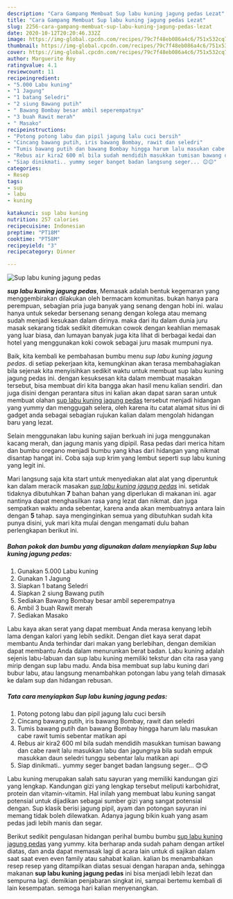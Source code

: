 ```yaml
---
description: "Cara Gampang Membuat Sup labu kuning jagung pedas Lezat"
title: "Cara Gampang Membuat Sup labu kuning jagung pedas Lezat"
slug: 2256-cara-gampang-membuat-sup-labu-kuning-jagung-pedas-lezat
date: 2020-10-12T20:20:46.332Z
image: https://img-global.cpcdn.com/recipes/79c7f48eb086a4c6/751x532cq70/sup-labu-kuning-jagung-pedas-foto-resep-utama.jpg
thumbnail: https://img-global.cpcdn.com/recipes/79c7f48eb086a4c6/751x532cq70/sup-labu-kuning-jagung-pedas-foto-resep-utama.jpg
cover: https://img-global.cpcdn.com/recipes/79c7f48eb086a4c6/751x532cq70/sup-labu-kuning-jagung-pedas-foto-resep-utama.jpg
author: Marguerite Roy
ratingvalue: 4.1
reviewcount: 11
recipeingredient:
- "5.000 Labu kuning"
- "1 Jagung"
- "1 batang Seledri"
- "2 siung Bawang putih"
- " Bawang Bombay besar ambil seperempatnya"
- "3 buah Rawit merah"
- " Masako"
recipeinstructions:
- "Potong potong labu dan pipil jagung lalu cuci bersih"
- "Cincang bawang putih, iris bawang Bombay, rawit dan seledri"
- "Tumis bawang putih dan bawang Bombay hingga harum lalu masukan cabe rawit tumis sebentar matikan api"
- "Rebus air kira2 600 ml bila sudah mendidih masukkan tumisan bawang dan cabe rawit lalu masukkan labu dan jagungnya bila sudah empuk masukkan daun seledri tunggu sebentar lalu matikan api"
- "Siap dinikmati.. yummy seger banget badan langsung seger... 😊😊"
categories:
- Resep
tags:
- sup
- labu
- kuning

katakunci: sup labu kuning 
nutrition: 257 calories
recipecuisine: Indonesian
preptime: "PT18M"
cooktime: "PT58M"
recipeyield: "3"
recipecategory: Dinner

---
```



![Sup labu kuning jagung pedas](https://img-global.cpcdn.com/recipes/79c7f48eb086a4c6/751x532cq70/sup-labu-kuning-jagung-pedas-foto-resep-utama.jpg)

<b><i>sup labu kuning jagung pedas</i></b>, Memasak adalah bentuk kegemaran yang menggembirakan dilakukan oleh bermacam komunitas. bukan hanya para perempuan, sebagian pria juga banyak yang senang dengan hobi ini. walau hanya untuk sekedar bersenang senang dengan kolega atau memang sudah menjadi kesukaan dalam dirinya. maka dari itu dalam dunia juru masak sekarang tidak sedikit ditemukan cowok dengan keahlian memasak yang luar biasa, dan lumayan banyak juga kita lihat di berbagai kedai dan hotel yang menggunakan koki cowok sebagai juru masak mumpuni nya.

Baik, kita kembali ke pembahasan bumbu menu <i>sup labu kuning jagung pedas</i>. di setiap pekerjaan kita, kemungkinan akan terasa membahagiakan bila sejenak kita menyisihkan sedikit waktu untuk membuat sup labu kuning jagung pedas ini. dengan kesuksesan kita dalam membuat masakan tersebut, bisa membuat diri kita bangga akan hasil menu kalian sendiri. dan juga disini dengan perantara situs ini kalian akan dapat saran saran untuk membuat olahan <u>sup labu kuning jagung pedas</u> tersebut menjadi hidangan yang yummy dan menggugah selera, oleh karena itu catat alamat situs ini di gadget anda sebagai sebagian rujukan kalian dalam mengolah hidangan baru yang lezat.

Selain menggunakan labu kuning sajian berkuah ini juga menggunakan kacang merah, dan jagung manis yang dipipil. Rasa pedas dari merica hitam dan bumbu oregano menjadi bumbu yang khas dari hidangan yang nikmat disantap hangat ini. Coba saja sup krim yang lembut seperti sup labu kuning yang legit ini.


Mari langsung saja kita start untuk menyediakan alat alat yang diperuntuk kan dalam meracik masakan <u><i>sup labu kuning jagung pedas</i></u> ini. setidak tidaknya dibutuhkan <b>7</b> bahan bahan yang diperlukan di makanan ini. agar nantinya dapat menghasilkan rasa yang lezat dan nikmat. dan juga sempatkan waktu anda sebentar, karena anda akan membuatnya antara lain dengan <b>5</b> tahap. saya menginginkan semua yang dibutuhkan sudah kita punya disini, yuk mari kita mulai dengan mengamati dulu bahan perlengkapan berikut ini.

<!--inarticleads1-->

##### Bahan pokok dan bumbu yang digunakan dalam menyiapkan Sup labu kuning jagung pedas:

1. Gunakan 5.000 Labu kuning
1. Gunakan 1 Jagung
1. Siapkan 1 batang Seledri
1. Siapkan 2 siung Bawang putih
1. Sediakan  Bawang Bombay besar ambil seperempatnya
1. Ambil 3 buah Rawit merah
1. Sediakan  Masako


Labu kaya akan serat yang dapat membuat Anda merasa kenyang lebih lama dengan kalori yang lebih sedikit. Dengan diet kaya serat dapat membantu Anda terhindar dari makan yang berlebihan, dengan demikian dapat membantu Anda dalam menurunkan berat badan. Labu kuning adalah sejenis labu-labuan dan sup labu kuning memiliki tekstur dan cita rasa yang mirip dengan sup labu madu. Anda bisa membuat sup labu kuning dari bubur labu, atau langsung menambahkan potongan labu yang telah dimasak ke dalam sup dan hidangan rebusan. 

<!--inarticleads2-->

##### Tata cara menyiapkan Sup labu kuning jagung pedas:

1. Potong potong labu dan pipil jagung lalu cuci bersih
1. Cincang bawang putih, iris bawang Bombay, rawit dan seledri
1. Tumis bawang putih dan bawang Bombay hingga harum lalu masukan cabe rawit tumis sebentar matikan api
1. Rebus air kira2 600 ml bila sudah mendidih masukkan tumisan bawang dan cabe rawit lalu masukkan labu dan jagungnya bila sudah empuk masukkan daun seledri tunggu sebentar lalu matikan api
1. Siap dinikmati.. yummy seger banget badan langsung seger... 😊😊


Labu kuning merupakan salah satu sayuran yang memiliki kandungan gizi yang lengkap. Kandungan gizi yang lengkap tersebut meliputi karbohidrat, protein dan vitamin-vitamin. Hal inilah yang membuat labu kuning sangat potensial untuk dijadikan sebagai sumber gizi yang sangat potensial dengan. Sup klasik berisi jagung pipil, ayam dan potongan sayuran ini memang tidak boleh dilewatkan. Adanya jagung bikin kuah yang asam pedas jadi lebih manis dan segar. 

Berikut sedikit pengulasan hidangan perihal bumbu bumbu <u>sup labu kuning jagung pedas</u> yang yummy. kita berharap anda sudah paham dengan artikel diatas, dan anda dapat memasak lagi di acara lain untuk di sajikan dalam saat saat even even family atau sahabat kalian. kalian bs menambahkan resep resep yang ditampilkan diatas sesuai dengan harapan anda, sehingga makanan <b>sup labu kuning jagung pedas</b> ini bisa menjadi lebih lezat dan sempurna lagi. demikian penjabaran singkat ini, sampai bertemu kembali di lain kesempatan. semoga hari kalian menyenangkan.
